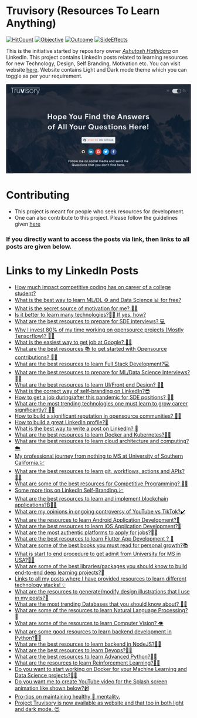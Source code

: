 # Truvisory (Resources To Learn Anything)  

[![HitCount](http://hits.dwyl.com/ashutosh1919/Truvisory.svg)](http://hits.dwyl.com/ashutosh1919/Truvisory)    [![Objective](https://img.shields.io/badge/objective-sharing-important)](https://img.shields.io/badge/objective-sharing-important)    [![Outcome](https://img.shields.io/badge/outcome-interaction-blueviolet)](https://img.shields.io/badge/outcome-interaction-blueviolet)    [![SideEffects](https://img.shields.io/badge/sideeffect-inspiration-informational)](https://img.shields.io/badge/sideeffect-inspiration-informational)

This is the initiative started by repository owner *[Ashutosh Hathidara](https://www.linkedin.com/in/ashutosh-hathidara-88710b138/)* on LinkedIn. This project contains LinkedIn posts related to learning resources for new Technology, Design, Self Branding, Motivation etc. You can visit website [here](https://ashutosh1919.github.io/truvisory). Website contains Light and Dark mode theme which you can toggle as per your requirement.

![Header Learning Image](images/truvisory_dark.PNG)

# Contributing
- This project is meant for people who seek resources for development.
- One can also contribute to this project. Please follow the guidelines given [here](/Contributing.md)

### If you directly want to access the posts via link, then links to all posts are given below.

# Links to my LinkedIn Posts  
- [How much impact competitive coding has on career of a college student?
](https://www.linkedin.com/posts/ashutosh-hathidara-88710b138_mlfyworld-coding-competitiveprogramming-activity-6656426517767249920-T5eO)
- [What is the best way to learn ML/DL ⚙️ and Data Science 📊 for free?](https://www.linkedin.com/posts/ashutosh-hathidara-88710b138_mlfyworld-datascience-deeplearning-activity-6657887148286533632-6nBn)
- [What is the secret source of motivation for me? 💪🏻](https://www.linkedin.com/posts/ashutosh-hathidara-88710b138_mlfyworld-creativity-motivation-activity-6658244235231326208-W6wh)
- [Is it better to learn many technologies?👨‍💻 If yes, how?](https://www.linkedin.com/posts/ashutosh-hathidara-88710b138_mlfyworld-technolgy-knowledge-activity-6658645629524340736-CSI2)
- [What are the best resources to prepare for SDE interviews? 💻](https://www.linkedin.com/posts/ashutosh-hathidara-88710b138_mlfyworld-interviewpreparation-softwareengineers-activity-6659720998260211712-V6Rk)
- [Why I invest 80% of my time working on opensource projects (Mostly Tensorflow)? 👨‍💻](https://www.linkedin.com/posts/ashutosh-hathidara-88710b138_mlfyworld-opensource-community-activity-6660079461628805120-QmRK)
- [What is the easiest way to get job at Google? 👨‍💻](https://www.linkedin.com/posts/ashutosh-hathidara-88710b138_mlfyworld-google-knowledge-activity-6660136730924064768-BXC5)
- [What are the best resources 📚 to get started with Opensource contributions? 👨‍💻](https://www.linkedin.com/posts/ashutosh-hathidara-88710b138_mlfyworld-opensource-knowledge-activity-6661130204607578113-yVtu)
- [What are the best resources to learn Full Stack Development?💻](https://www.linkedin.com/posts/ashutosh-hathidara-88710b138_mlfyworld-webdevelopement-knowledge-activity-6661526096338661377-8toV)
- [What are the best resources to prepare for ML/Data Science Interviews?👨‍💻](https://www.linkedin.com/posts/ashutosh-hathidara-88710b138_mlfyworld-machinelearning-deeplearning-activity-6662225600863965185-f1Ol)
- [What are the best resources to learn UI/Front end Design? 👨‍💻](https://www.linkedin.com/posts/ashutosh-hathidara-88710b138_mlfyworld-designprinciples-ui-activity-6662611269973090304-LpdL)
- [What is the correct way of self-branding on LinkedIn?😎](https://www.linkedin.com/posts/ashutosh-hathidara-88710b138_mlfyworld-growthhacker-selfgrowth-activity-6663776294217625601-uDeg)
- [How to get a job during/after this pandemic for SDE positions? 👨‍💻](https://www.linkedin.com/posts/ashutosh-hathidara-88710b138_mlfyworld-jobposition-growthhacker-activity-6664079714174545920-A1WG)
- [What are the most trending technologies one must learn to grow career significantly? 👨‍💻](https://www.linkedin.com/posts/ashutosh-hathidara-88710b138_mlfyworld-ai-deeplearning-activity-6664385676605304832-XuZI)
- [How to build a significant reputation in opensource communities? 👨‍💻](https://www.linkedin.com/posts/ashutosh-hathidara-88710b138_mlfyworld-microsoftstudentpartner-dsc-activity-6664757618667597824-GSHs)
- [How to build a great LinkedIn profile?🤠](https://www.linkedin.com/posts/ashutosh-hathidara-88710b138_mlfyworld-linkedinprofile-growthhacker-activity-6665126975759360000-kKUu)
- [What is the best way to write a post on LinkedIn? 📜](https://www.linkedin.com/posts/ashutosh-hathidara-88710b138_mlfyworld-linkedin-growthhacker-activity-6665468554944618496-BNDA)
- [What are the best resources to learn Docker and Kubernetes?👨‍💻](https://www.linkedin.com/posts/ashutosh-hathidara-88710b138_mlfyworld-docker-kubernetes-activity-6665816662740209664-e9vW)
- [What are the best resources to learn cloud architecture and computing?☁️](https://www.linkedin.com/posts/ashutosh-hathidara-88710b138_mlfyworld-cloud-knowledge-activity-6666189626375495680-Rc4p)
- [My professional journey from nothing to MS at University of Southern California.💹](https://www.linkedin.com/posts/ashutosh-hathidara-88710b138_mlfyworld-learningjourney-knowledge-activity-6666568458400075776-a4Dy)
- [What are the best resources to learn git, workflows, actions and APIs? 👨‍💻](https://www.linkedin.com/posts/ashutosh-hathidara-88710b138_mlfyworld-github-devops-activity-6666914324151435264-TCuU)
- [What are some of the best resources for Competitive Programming? 👨‍💻](https://www.linkedin.com/posts/ashutosh-hathidara-88710b138_mlfyworld-competitiveprogramming-coding-activity-6667266378749345792-4fBc)
- [Some more tips on LinkedIn Self-Branding.💹](https://www.linkedin.com/posts/ashutosh-hathidara-88710b138_mlfyworld-knowledge-growthhacker-activity-6667420489503399936-EuEl)
- [What are the best resources to learn and implement blockchain applications?₿👨‍💻](https://www.linkedin.com/posts/ashutosh-hathidara-88710b138_mlfyworld-blockchain-bitcoin-activity-6667637123891519488-KdhQ)
- [What are my opinions in ongoing controversy of YouTube vs TikTok?✔️](https://www.linkedin.com/posts/ashutosh-hathidara-88710b138_mlfyworld-youtube-tiktok-activity-6667746807675789312-JZH2)
- [What are the resources to learn Android Application Development?📱](https://www.linkedin.com/posts/ashutosh-hathidara-88710b138_mlfyworld-java-kotlin-activity-6667988724753817600-2byB)
- [What are the best resources to learn iOS Application Development?📱](https://www.linkedin.com/posts/ashutosh-hathidara-88710b138_mlfyworld-iosdevelopment-mobileappdevelopment-activity-6668347175740821504-ldG9)
- [What are the most authentic platforms to apply for jobs?👨‍💻](https://www.linkedin.com/posts/ashutosh-hathidara-88710b138_what-are-the-most-authentic-platforms-to-activity-6669098363998343169-aFAq)
- [What are the best resources to learn Flutter App Development ? 📱](https://www.linkedin.com/posts/ashutosh-hathidara-88710b138_mlfyworld-flutter-mobileappdevelopment-activity-6669813566624927744-ejbz)
- [What are some of the best books you must read for personal growth?📚](https://www.linkedin.com/posts/ashutosh-hathidara-88710b138_mlfyworld-knowledge-book-activity-6670180112836763648-g1IH)
- [What is start to end procedure to get admit from University for MS in USA?🧑‍🎓](https://www.linkedin.com/posts/ashutosh-hathidara-88710b138_mlfyworld-msinusa-knowledge-activity-6670888411349565440-h3aR)
- [What are some of the best libraries/packages you should know to build end-to-end deep learning projects?🤖](https://www.linkedin.com/posts/ashutosh-hathidara-88710b138_mlfyworld-deeplearning-machinelearning-activity-6671616162394206208-tB5C)
- [Links to all my posts where I have provided resources to learn different technology stacks! 💡](https://www.linkedin.com/posts/ashutosh-hathidara-88710b138_mlfyworld-android-ios-activity-6671983641389805568-Nhy3)
- [What are the resources to generate/modify design illustrations that I use in my posts?🍥](https://www.linkedin.com/posts/ashutosh-hathidara-88710b138_mlfyworld-design-inkscape-activity-6672693290510508032-8itO)
- [What are the most trending Databases that you should know about? 👨‍💻](https://www.linkedin.com/posts/ashutosh-hathidara-88710b138_mlfyworld-aws-devops-activity-6673055925697413122-nhoK)
- [What are some of the resources to learn Natural Language Processing?🤖](https://www.linkedin.com/posts/ashutosh-hathidara-88710b138_datascience-deeplearning-machinelearning-activity-6673420891508084736-Mof1)
- [What are some of the resources to learn Computer Vision? 👁️](https://www.linkedin.com/posts/ashutosh-hathidara-88710b138_mlfyworld-deeplearning-datascience-activity-6673794119325888513-2hTF)
- [What are some good resources to learn backend development in Python?👨‍💻](https://www.linkedin.com/posts/ashutosh-hathidara-88710b138_mlfyworld-python-backend-activity-6674515408017596416-qbR9)
- [What are the best resources to learn backend in NodeJS?👨‍💻](https://www.linkedin.com/posts/ashutosh-hathidara-88710b138_mlfyworld-backend-nodejs-activity-6674872076324741120-KT5x)
- [What are the best resources to learn Devops?👨‍💻](https://www.linkedin.com/posts/ashutosh-hathidara-88710b138_mlfyworld-devops-aws-activity-6675243387395862528-2RJj)
- [What are the best resources to learn Advanced Python?👨‍💻](https://www.linkedin.com/posts/ashutosh-hathidara-88710b138_mlfyworld-python-knwoledge-activity-6675949741563543553-nGuA)
- [What are the resources to learn Reinforcement Learning?👨‍💻](https://www.linkedin.com/posts/ashutosh-hathidara-88710b138_mlfyworld-datascience-machinelearning-activity-6676383781752061952-SvCu)
- [Do you want to start working on Docker for your Machine Learning and Data Science projects?👨‍💻](https://www.linkedin.com/posts/ashutosh-hathidara-88710b138_mlfyworld-datascience-docker-activity-6676810476376113153-tteu)
- [Do you want me to create YouTube video for the Splash screen animation like shown below?📹](https://www.linkedin.com/posts/ashutosh-hathidara-88710b138_mlfyworld-knowledge-design-activity-6678484082852265985-kjnq)
- [Pro-tips on maintaining healthy 💪 mentality.](https://www.linkedin.com/posts/ashutosh-hathidara-88710b138_mlfyworld-knowledge-motivation-activity-6679392876478177280-6QJx)
- [Project Truvisory is now available as website and that too in both light and dark mode. 😍](https://www.linkedin.com/posts/ashutosh-hathidara-88710b138_project-truvisory-httpslnkdindi4nirg-activity-6680064347743522816-U_yq)